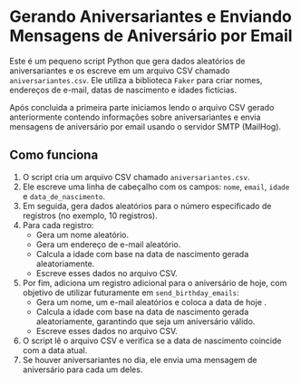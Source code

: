 # Gerando Aniversariantes e Enviando Mensagens de Aniversário por Email

Este é um pequeno script Python que gera dados aleatórios de aniversariantes e os escreve em um arquivo CSV chamado `aniversariantes.csv`. Ele utiliza a biblioteca `Faker` para criar nomes, endereços de e-mail, datas de nascimento e idades fictícias.

Após concluida a primeira parte iniciamos lendo o arquivo CSV gerado anteriormente contendo informações sobre aniversariantes e envia mensagens de aniversário por email usando o servidor SMTP (MailHog).


## Como funciona

1. O script cria um arquivo CSV chamado `aniversariantes.csv`.
2. Ele escreve uma linha de cabeçalho com os campos: `nome`, `email`, `idade` e `data_de_nascimento`.
3. Em seguida, gera dados aleatórios para o número especificado de registros (no exemplo, 10 registros).
4. Para cada registro:
   - Gera um nome aleatório.
   - Gera um endereço de e-mail aleatório.
   - Calcula a idade com base na data de nascimento gerada aleatoriamente.
   - Escreve esses dados no arquivo CSV.
5. Por fim, adiciona um registro adicional para o aniversário de hoje, com objetivo de utilizar futuramente em `send_birthday_emails`:
   - Gera um nome, um e-mail aleatórios e coloca a data de hoje .
   - Calcula a idade com base na data de nascimento gerada aleatoriamente, garantindo que seja um aniversário válido.
   - Escreve esses dados no arquivo CSV.
6. O script lê o arquivo CSV e verifica se a data de nascimento coincide com a data atual.
7. Se houver aniversariantes no dia, ele envia uma mensagem de aniversário para cada um deles.